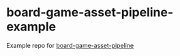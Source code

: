 # board-game-asset-pipeline-example
Example repo for [board-game-asset-pipeline](https://github.com/monday-sun/board-game-asset-pipeline)
